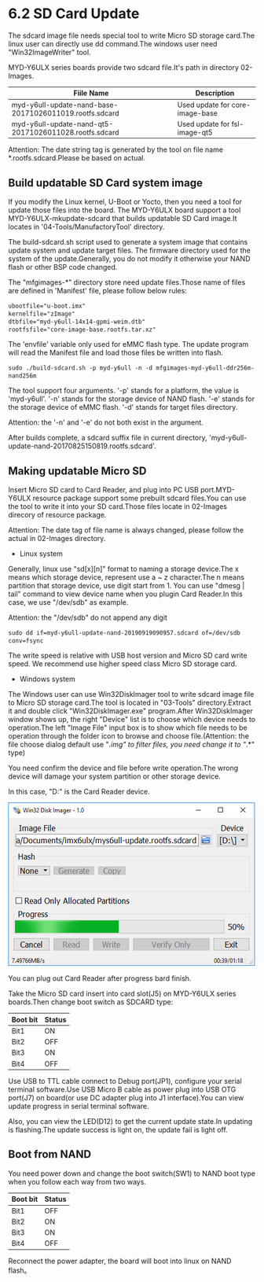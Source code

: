 # 6.2 SD Card Update

The sdcard image file needs special tool to write Micro SD storage card.The linux user can directly use dd command.The windows user need "Win32ImageWriter" tool.

MYD-Y6ULX series boards provide two sdcard file.It's path in directory 02-Images.

Fiile Name | Description
------ | -----
myd-y6ull-update-nand-base-20171026011019.rootfs.sdcard | Used update for core-image-base
myd-y6ull-update-nand-qt5-20171026011028.rootfs.sdcard | Used update for fsl-image-qt5

Attention: The date string tag is generated by the tool on file name *.rootfs.sdcard.Please be based on actual.

## Build updatable SD Card system image

If you modify the Linux kernel, U-Boot or Yocto, then you need a tool for update those files into the board.
The MYD-Y6ULX board support a tool MYD-Y6ULX-mkupdate-sdcard that builds updatable SD Card image.It locates in '04-Tools/ManufactoryTool' directory.

The build-sdcard.sh script used to generate a system image that contains update system and update target files.
The firmware directory used for the system of the update.Generally, you do not modify it otherwise your NAND flash or other BSP code changed.

The "mfgimages-*" directory store need update files.Those name of files are defined in 'Manifest' file, please follow below rules:

```
ubootfile="u-boot.imx"
kernelfile="zImage"
dtbfile="myd-y6ull-14x14-gpmi-weim.dtb"
rootfsfile="core-image-base.rootfs.tar.xz"
```
The 'envfile' variable only used for eMMC flash type.
The update program will read the Manifest file and load those files be written into flash.

```
sudo ./build-sdcard.sh -p myd-y6ull -n -d mfgimages-myd-y6ull-ddr256m-nand256m
```
The tool support four arguments.
'-p' stands for a platform, the value is 'myd-y6ull'.
'-n' stands for the storage device of NAND flash.
'-e' stands for the storage  device of eMMC flash.
'-d' stands for target files directory.

Attention: the '-n' and '-e' do not both exist in the argument.

After builds complete, a sdcard suffix file in current directory, 'myd-y6ull-update-nand-20170825150819.rootfs.sdcard'.

## Making updatable Micro SD

Insert Micro SD card to Card Reader, and plug into PC USB port.MYD-Y6ULX resource package support some prebuilt sdcard files.You can use the tool to write it into your SD card.Those files locate in 02-Images direcory of resource package.

Attention: The date tag of file name is always changed, please follow the actual in 02-Images directory.

* Linux system

Generally, linux use "sd[x][n]" format to naming a storage device.The x means which storage device, represent use a ~ z character.The n means partition that storage device, use digit start from 1. You can use "dmesg | tail" command to view device name when you plugin Card Reader.In this case, we use "/dev/sdb" as example.

Attention: the "/dev/sdb" do not append any digit

```
sudo dd if=myd-y6ull-update-nand-20190919090957.sdcard of=/dev/sdb conv=fsync
```

The write speed is relative with USB host version and Micro SD card write speed. We recommend use higher speed class Micro SD storage card.

* Windows system

The Windows user can use Win32DiskImager tool to write sdcard image file to Micro SD storage card.The tool is located in "03-Tools" directory.Extract it and double click "Win32DiskImager.exe" program.After Win32DiskImager window shows up, the right "Device" list is to choose which device needs to operation.The left "Image File" input box is to show which file needs to be operation through the folder icon to browse and choose file.(Attention: the file choose dialog default use "*.img" to filter
files, you need change it to "*.*" type)

You need confirm the device and file before write operation.The wrong device will damage your system partition or other storage device.

In this case, "D:" is the Card Reader device.

![Win32DiskImage write sdcard image file](image/6-1.png)

You can plug out Card Reader after progress bard finish.

Take the Micro SD card insert into card slot(J5) on MYD-Y6ULX series boards.Then change boot switch as SDCARD type: 

Boot bit | Status
--- | ----
Bit1 | ON
Bit2 | OFF
Bit3 | ON
Bit4 | OFF

Use USB to TTL cable connect to Debug port(JP1), configure your serial terminal software.Use USB Micro B cable as power plug into USB OTG port(J7) on board(or use DC adapter plug into J1 interface).You can view update progress in serial terminal software.

Also, you can view the LED(D12) to get the current update state.In updating is flashing.The update success is light on, the update fail is light off.

## Boot from NAND

You need power down and change the boot switch(SW1) to NAND boot type when you follow each way from two ways.

Boot bit | Status
--- | ----
Bit1 | OFF
Bit2 | ON
Bit3 | ON
Bit4 | OFF

Reconnect the power adapter, the board will boot into linux on NAND flash。
